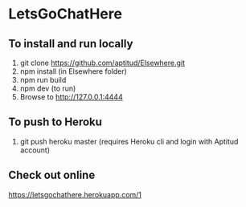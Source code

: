 # LetsGoChatHere

## To install and run locally
1. git clone https://github.com/aptitud/Elsewhere.git
2. npm install (in Elsewhere folder)
3. npm run build
4. npm dev (to run)
6. Browse to http://127.0.0.1:4444

## To push to Heroku
1. git push heroku master (requires Heroku cli and login with Aptitud account)

## Check out online
https://letsgochathere.herokuapp.com/1
